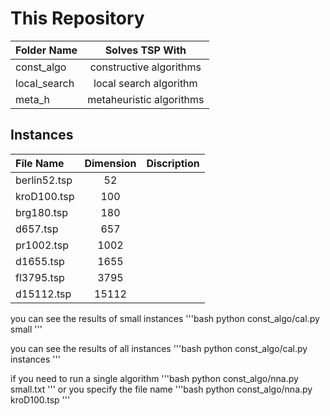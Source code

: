 # This Repository

| Folder Name         | Solves TSP With           |
|:--------------------|:-------------------------:|
| const_algo          | constructive algorithms   |
| local_search        | local search algorithm    |
| meta_h              | metaheuristic algorithms  |

## Instances

| File Name           | Dimension        | Discription      |
|:--------------------|:----------------:|:----------------:|
| berlin52.tsp        |               52 |                  |
| kroD100.tsp         |              100 |                  |
| brg180.tsp          |              180 |                  |
| d657.tsp            |              657 |                  |
| pr1002.tsp          |             1002 |                  |
| d1655.tsp           |             1655 |                  |
| fl3795.tsp          |             3795 |                  |
| d15112.tsp          |            15112 |                  |

you can see the results of small instances
'''bash
python const_algo/cal.py small
'''

you can see the results of all instances
'''bash
python const_algo/cal.py instances
'''

if you need to run a single algorithm
'''bash
python const_algo/nna.py small.txt
'''
or you specify the file name
'''bash
python const_algo/nna.py kroD100.tsp
'''
